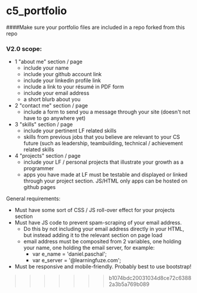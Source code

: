 # c5_portfolio
####Make sure your portfolio files are included in a repo forked from this repo
### V2.0 scope:

- 1 "about me" section / page
  - include your name
  - include your github account link
  - include your linkedin profile link
  - include a link to your résumé in PDF form
  - include your email address
  - a short blurb about you
- 2 "contact me" section / page
  - include a form to send you a message through your site (doesn't not have to go anywhere yet)
- 3 "skills" section / page
  - include your pertinent LF related skills
  - skills from previous jobs that you believe are relevant to your CS future (such as leadership, teambuilding, technical / achievement related skills
- 4 "projects" section / page
  - include your LF / personal projects that illustrate your growth as a programmer
  - apps you have made at LF must be testable and displayed or linked through your project section. JS/HTML only apps  can be hosted on github pages
  
General requirements:
- Must have some sort of CSS / JS roll-over effect for your projects section
- Must have JS code to prevent spam-scraping of your email address.
  - Do this by not including your email address directly in your HTML, but instead adding it to the relevant section on page load
  - email address must be composited from 2 variables, one holding your name, one holding the email server, for example:
    - var e_name = 'daniel.paschal';
    - var e_server = '@learningfuze.com';
- Must be responsive and mobile-friendly.  Probably best to use bootstrap!
>>>>>>> b1074bdc20031034d8ce72c63882a3b5a769b089
